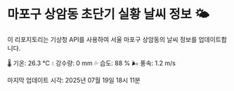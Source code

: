 
# 마포구 상암동 초단기 실황 날씨 정보 🌤️

이 리포지토리는 기상청 API를 사용하여 서울 마포구 상암동의 날씨 정보를 업데이트합니다. 

🌡️ 기온: 26.3 ℃
💧 강수량: 0 mm
💦 습도: 88 %
🌬️ 풍속: 1.2 m/s

마지막 업데이트 시각: 2025년 07월 19일 18시 11분    
